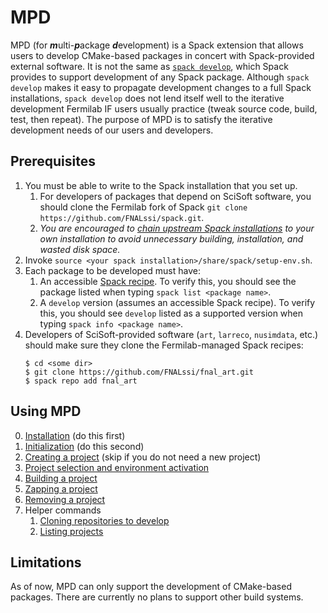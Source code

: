 # MPD

MPD (for <b><i>m</i></b>ulti-<b><i>p</i></b>ackage
<b><i>d</i></b>evelopment) is a Spack extension that allows users to
develop CMake-based packages in concert with Spack-provided external
software.  It is not the same as [`spack
develop`](https://spack.readthedocs.io/en/latest/environments.html#developing-packages-in-a-spack-environment),
which Spack provides to support development of any Spack package.
Although `spack develop` makes it easy to propagate development
changes to a full Spack installations, `spack develop` does not lend
itself well to the iterative development Fermilab IF users usually
practice (tweak source code, build, test, then repeat).  The purpose
of MPD is to satisfy the iterative development needs of our users and
developers.

## Prerequisites

1. You must be able to write to the Spack installation that you set up.
   1. For developers of packages that depend on SciSoft software, you should clone the Fermilab fork of Spack `git clone https://github.com/FNALssi/spack.git`.
   2. _You are encouraged to [chain upstream Spack installations](https://spack.readthedocs.io/en/latest/chain.html) to your own installation to avoid unnecessary building, installation, and wasted disk space._
2. Invoke `source <your spack installation>/share/spack/setup-env.sh`.
3. Each package to be developed must have:
   1.  An accessible [Spack recipe](https://spack.readthedocs.io/en/latest/packaging_guide.html).  To verify this, you should see the package listed when typing `spack list <package name>`.
   2.  A `develop` version (assumes an accessible Spack recipe).  To verify this, you should see `develop` listed as a supported version when typing `spack info <package name>`.
4. Developers of SciSoft-provided software (`art`, `larreco`, `nusimdata`, etc.) should make sure they clone the Fermilab-managed Spack recipes:
    ```console
    $ cd <some dir>
    $ git clone https://github.com/FNALssi/fnal_art.git
    $ spack repo add fnal_art
    ```

## Using MPD

0. [Installation](doc/Installation.md) (do this first)
1. [Initialization](doc/Initialization.md) (do this second)
2. [Creating a project](doc/Creation.md) (skip if you do not need a new project)
3. [Project selection and environment activation](doc/Selection.md)
4. [Building a project](doc/Building.md)
5. [Zapping a project](doc/Zapping.md)
6. [Removing a project](doc/Removing.md)
7. Helper commands
   1. [Cloning repositories to develop](doc/Helpers.md#cloning-repositories-to-develop)
   2. [Listing projects](doc/Helpers.md#listing-available-projects)

## Limitations

As of now, MPD can only support the development of CMake-based
packages.  There are currently no plans to support other build
systems.
